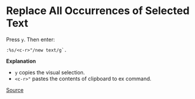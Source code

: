 # Replace All Occurrences of Selected Text

Press `y`. Then enter:

```vim
:%s/<c-r>"/new text/g`.
```

**Explanation**

* `y` copies the visual selection.
* `<c-r>"` pastes the contents of clipboard to ex command.

[Source](https://www.reddit.com/r/vim/comments/19sm9v/replace_all_instances_of_currently_highlighted/c8qy2ax)

